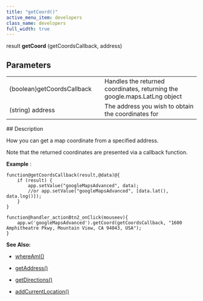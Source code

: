 ```yaml
---
title: "getCoord()"
active_menu_item: developers
class_name: developers
full_width: true
---
```



result **getCoord** (getCoordsCallback, address)

## Parameters

<table>
<tr>
<td width="198">
{boolean}getCoordsCallback

</td>
<td width="14">
</td>
<td width="668">
Handles the returned coordinates, returning the google.maps.LatLng object

</td>
</tr>
<tr>
<td width="198">
(string) address

</td>
<td width="14">
</td>
<td width="668">
The address you wish to obtain the coordinates for

</td>
</tr>
</table>
## Description

How you can get a map coordinate from a specified address.

Note that the returned coordinates are presented via a callback function.

**Example** :

    function@getCoordsCallback(result,@data)@{
        if (result) {
            app.setValue("googleMapsAdvanced", data);
            //or app.setValue("googleMapsAdvanced", [data.lat(), data.lng()]);
        }
    }
     
    function@handler_actionBtn2_onClick(mouseev){
        app.w('googleMapsAdvanced').getCoord(getCoordsCallback, "1600 Amphitheatre Pkwy, Mountain View, CA 94043, USA");
    }
     
     
   

**See Also:**

 - [whereAmI()](whereami.htm)

 - [getAddress()](getaddress.htm)

 - [getDirections()](getdirections.htm)

 - [addCurrentLocation()](addcurrentlocation.htm)

